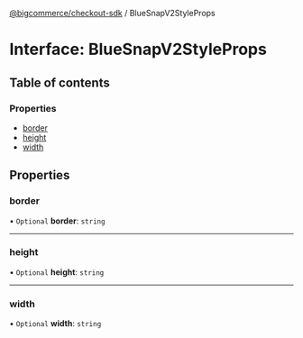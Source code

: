 [@bigcommerce/checkout-sdk](../README.md) / BlueSnapV2StyleProps

# Interface: BlueSnapV2StyleProps

## Table of contents

### Properties

- [border](BlueSnapV2StyleProps.md#border)
- [height](BlueSnapV2StyleProps.md#height)
- [width](BlueSnapV2StyleProps.md#width)

## Properties

### border

• `Optional` **border**: `string`

___

### height

• `Optional` **height**: `string`

___

### width

• `Optional` **width**: `string`
